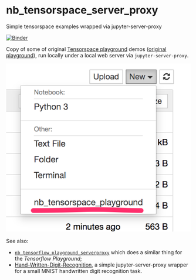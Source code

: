 # nb\_tensorspace\_server\_proxy
Simple tensorspace examples wrapped via jupyter-server-proxy

[![Binder](https://mybinder.org/badge_logo.svg)](https://mybinder.org/v2/gh/innovationOUtside/nb_tensorspace_server_proxy/master)

Copy of some of original [Tensorspace playground](https://github.com/tensorspace-team/tensorspace) demos ([original playground](https://tensorspace.org/html/playground/index.html)), run locally under a local web server via `jupyter-server-proxy`.

![](.images/tfs_playground_nbserverproxy.png)

See also:

- [`nb_tensorflow_playground_serverproxy`](https://github.com/innovationOUtside/nb_tensorflow_playground_serverproxy) which does a similar thing for the *Tensorflow Playground*;
- [Hand-Written-Digit-Recognition](https://github.com/ouseful-PR/Hand-Written-Digit-Recognition), a simple jupyter-server-proxy wrapper for a small MNIST handwritten digit recognition task.

